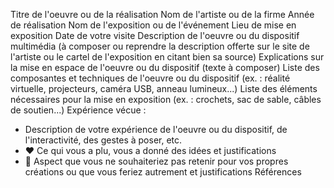 Titre de l'oeuvre ou de la réalisation
Nom de l'artiste ou de la firme
Année de réalisation
Nom de l'exposition ou de l'événement
Lieu de mise en exposition
Date de votre visite
Description de l'oeuvre ou du dispositif multimédia (à composer ou reprendre la description offerte sur le site de l'artiste ou le cartel de l'exposition en citant bien sa source)
Explications sur la mise en espace de l'oeuvre ou du dispositif (texte à composer)
Liste des composantes et techniques de l'oeuvre ou du dispositif (ex. : réalité virtuelle, projecteurs, caméra USB, anneau lumineux...)
Liste des éléments nécessaires pour la mise en exposition (ex. : crochets, sac de sable, câbles de soutien...)
Expérience vécue :
- Description de votre expérience de l'oeuvre ou du dispositif, de l'interactivité, des gestes à poser, etc.
- ❤️ Ce qui vous a plu, vous a donné des idées et justifications
- 🤔 Aspect que vous ne souhaiteriez pas retenir pour vos propres créations ou que vous feriez autrement et justifications
Références
